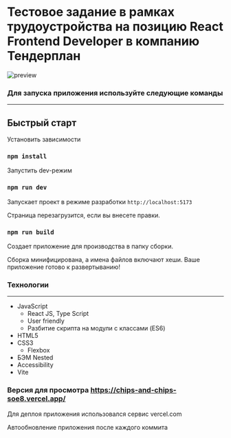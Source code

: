 # **Тестовое задание в рамках трудоустройства на позицию React Frontend Developer в компанию Тендерплан**

![preview](https://chips-and-chips-soe8.vercel.app/)

### **Для запуска приложения используйте следующие команды**
***


## Быстрый старт

Установить зависимости

### `npm install`

Запустить dev-режим

### `npm run dev`

Запускает проект в режиме разработки `http://localhost:5173`

Страница перезагрузится, если вы внесете правки.

### `npm run build`

Создает приложение для производства в папку сборки.

Сборка минифицирована, а имена файлов включают хеши.
Ваше приложение готово к развертыванию!

### **Технологии**
***
* JavaScript
  * React JS, Type Script
  * User friendly
  * Разбитие скрипта на модули с классами (ES6)
* HTML5
* CSS3
  * Flexbox
* БЭМ Nested
* Accessibility
* Vite

### **Версия для просмотра https://chips-and-chips-soe8.vercel.app/**
Для деплоя приложения использовался сервис vercel.com

Автообновление приложения после каждого коммита

